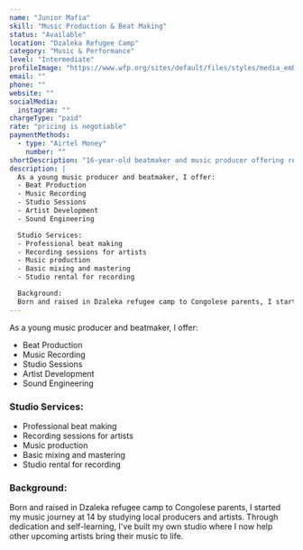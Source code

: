 ```yaml
---
name: "Junior Mafia"
skill: "Music Production & Beat Making"
status: "Available"
location: "Dzaleka Refugee Camp"
category: "Music & Performance"
level: "Intermediate"
profileImage: "https://www.wfp.org/sites/default/files/styles/media_embed/public/2021-06/Malawi%206.jpg?itok=ZVa_Nfs0"
email: ""
phone: ""
website: ""
socialMedia:
  instagram: ""
chargeType: "paid"
rate: "pricing is negotiable"
paymentMethods:
  - type: "Airtel Money"
    number: ""
shortDescription: "16-year-old beatmaker and music producer offering recording services from his self-built studio in Dzaleka"
description: |
  As a young music producer and beatmaker, I offer:
  - Beat Production
  - Music Recording
  - Studio Sessions
  - Artist Development
  - Sound Engineering

  Studio Services:
  - Professional beat making
  - Recording sessions for artists
  - Music production
  - Basic mixing and mastering
  - Studio rental for recording

  Background:
  Born and raised in Dzaleka refugee camp to Congolese parents, I started my music journey at 14 by studying local producers and artists. Through dedication and self-learning, I've built my own studio where I now help other upcoming artists bring their music to life.
---
```

As a young music producer and beatmaker, I offer:
  - Beat Production
  - Music Recording
  - Studio Sessions
  - Artist Development
  - Sound Engineering

### Studio Services:
  - Professional beat making
  - Recording sessions for artists
  - Music production
  - Basic mixing and mastering
  - Studio rental for recording

### Background:
Born and raised in Dzaleka refugee camp to Congolese parents, I started my music journey at 14 by studying local producers and artists. Through dedication and self-learning, I've built my own studio where I now help other upcoming artists bring their music to life.